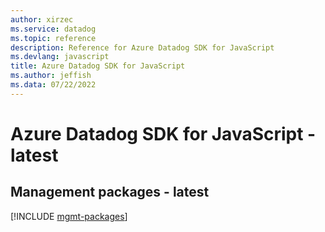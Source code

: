 ```yaml
---
author: xirzec
ms.service: datadog
ms.topic: reference
description: Reference for Azure Datadog SDK for JavaScript
ms.devlang: javascript
title: Azure Datadog SDK for JavaScript
ms.author: jeffish
ms.data: 07/22/2022
---
```

# Azure Datadog SDK for JavaScript - latest

## Management packages - latest
[!INCLUDE [mgmt-packages](datadog-mgmt-index.md)]